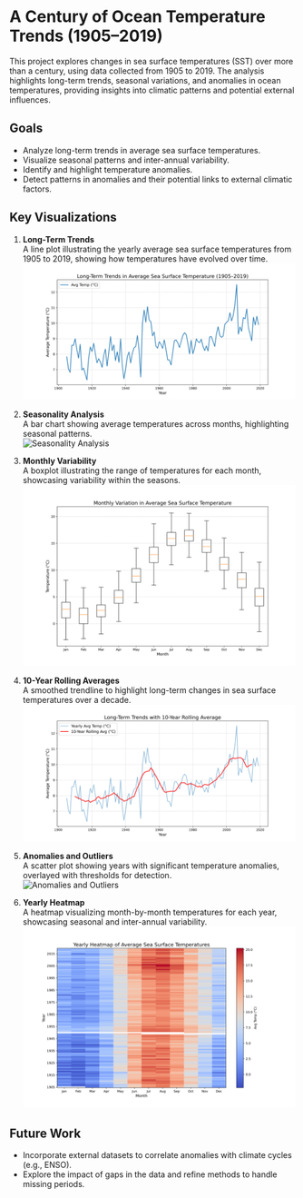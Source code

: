 # A Century of Ocean Temperature Trends (1905–2019)

This project explores changes in sea surface temperatures (SST) over more than a century, using data collected from 1905 to 2019. The analysis highlights long-term trends, seasonal variations, and anomalies in ocean temperatures, providing insights into climatic patterns and potential external influences.

## Goals
- Analyze long-term trends in average sea surface temperatures.
- Visualize seasonal patterns and inter-annual variability.
- Identify and highlight temperature anomalies.
- Detect patterns in anomalies and their potential links to external climatic factors.

## Key Visualizations

1. **Long-Term Trends**  
   A line plot illustrating the yearly average sea surface temperatures from 1905 to 2019, showing how temperatures have evolved over time.  
   ![Long-Term Trends](Figs/Long-Term-Trends-Line.svg)

2. **Seasonality Analysis**  
   A bar chart showing average temperatures across months, highlighting seasonal patterns.  
   ![Seasonality Analysis](Figs/Monthly-Averages.svg)

3. **Monthly Variability**  
   A boxplot illustrating the range of temperatures for each month, showcasing variability within the seasons.  
   ![Monthly Variability](Figs/Monthly-Variation.svg)

4. **10-Year Rolling Averages**  
   A smoothed trendline to highlight long-term changes in sea surface temperatures over a decade.  
   ![10-Year Rolling Averages](Figs/Long-Term-Trends-wRolling.svg)

5. **Anomalies and Outliers**  
   A scatter plot showing years with significant temperature anomalies, overlayed with thresholds for detection.  
   ![Anomalies and Outliers](Figs/AnomalyScatter.svg)

6. **Yearly Heatmap**  
   A heatmap visualizing month-by-month temperatures for each year, showcasing seasonal and inter-annual variability.  
   ![Yearly Heatmap](Figs/Heatmap.svg)

## Future Work
- Incorporate external datasets to correlate anomalies with climate cycles (e.g., ENSO).
- Explore the impact of gaps in the data and refine methods to handle missing periods.
